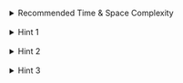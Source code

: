 <br>
<details class="hint-accordion">  
    <summary>Recommended Time & Space Complexity</summary>
    <p>
    You should aim for a solution with <code>O(n)</code> time and <code>O(m)</code> space, where <code>n</code> is the length of the string <code>s</code> and <code>m</code> is the number of unique characters in the string <code>s</code>.
    </p>
</details>

<br>
<details class="hint-accordion">  
    <summary>Hint 1</summary>
    <p>
    A character has a first and last index in the given string. Can you think of a greedy approach to solve this problem? Maybe you should try iterating over one of these two indices.
    </p>
</details>

<br>
<details class="hint-accordion">  
    <summary>Hint 2</summary>
    <p>
    We store the last index of each character in a hash map or an array. As we iterate through the string, treating each index as a potential start of a partition, we track the end of the partition using the maximum last index of the characters seen so far in the current partition. Additionally, we maintain the size of the current partition using a variable, say <code>size</code>.
    </p>
</details>

<br>
<details class="hint-accordion">  
    <summary>Hint 3</summary>
    <p>
    We update the end of the current partition based on the maximum last index of the characters, extending the partition as needed. When the current index reaches the partition’s end, we finalize the partition, append its size to the output list, reset the size to <code>0</code>, and continue the same process for the remaining string.
    </p>
</details>
